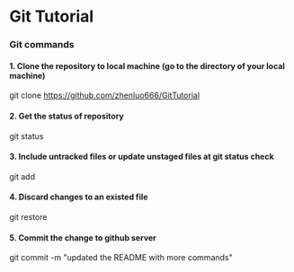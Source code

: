 # Git Tutorial
### Git commands
#### 1. Clone the repository to local machine (go to the directory of your local machine)
git clone https://github.com/zhenluo666/GitTutorial
#### 2. Get the status of repository
git status
#### 3. Include untracked files or update unstaged files at git status check
git add <filename>
#### 4. Discard changes to an existed file
git restore <filename>
#### 5. Commit the change to github server
git commit -m "updated the README with more commands"

